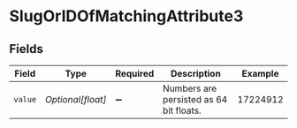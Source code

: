 # SlugOrIDOfMatchingAttribute3


## Fields

| Field                                   | Type                                    | Required                                | Description                             | Example                                 |
| --------------------------------------- | --------------------------------------- | --------------------------------------- | --------------------------------------- | --------------------------------------- |
| `value`                                 | *Optional[float]*                       | :heavy_minus_sign:                      | Numbers are persisted as 64 bit floats. | 17224912                                |